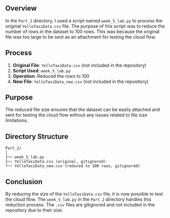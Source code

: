 ## Overview
In the `Part_2` directory, I used a script named `week_5_lab.py` to process the original `YelloTaxiData.csv` file. The purpose of this script was to reduce the number of rows in the dataset to 100 rows. This was because the original file was too large to be sent as an attachment for testing the cloud flow.

## Process
1. **Original File**: `YelloTaxiData.csv` (not included in the repository)
2. **Script Used**: `week_5_lab.py`
3. **Operation**: Reduced the rows to 100
4. **New File**: `YelloTaxiData_new.csv` (not included in the repository)

## Purpose
The reduced file size ensures that the dataset can be easily attached and sent for testing the cloud flow without any issues related to file size limitations.

## Directory Structure
```
Part_2/
│
├── week_5_lab.py
├── YelloTaxiData.csv (original, gitignored)
└── YelloTaxiData_new.csv (reduced to 100 rows, gitignored)
```
## Conclusion
By reducing the size of the `YelloTaxiData.csv` file, it is now possible to test the cloud flow. The `week_5_lab.py` in the `Part_2` directory handles this reduction process. The `.csv` files are gitignored and not included in the repository due to their size.